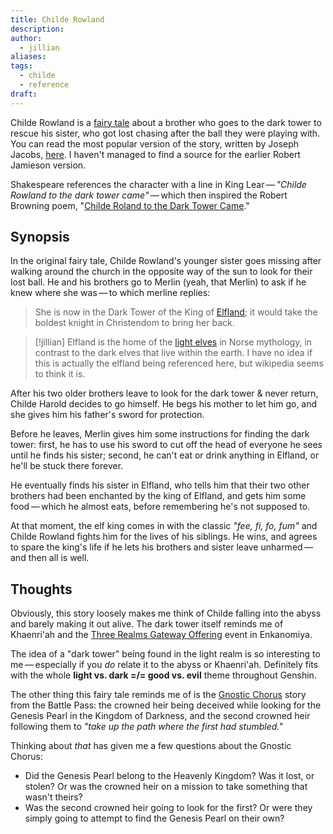 ```yaml
---
title: Childe Rowland
description: 
author:
  - jillian
aliases: 
tags:
  - childe
  - reference
draft:
---
```

Childe Rowland is a [fairy tale](https://en.wikipedia.org/wiki/Childe_Rowland?useskin=vector) about a brother who goes to the dark tower to rescue his sister, who got lost chasing after the ball they were playing with. You can read the most popular version of the story, written by Joseph Jacobs, [here](https://archive.org/details/englishfairytale1902jaco/page/122/mode/2up). I haven't managed to find a source for the earlier Robert Jamieson version.

Shakespeare references the character with a line in King Lear — *"Childe Rowland to the dark tower came"* — which then inspired the Robert Browning poem, "[Childe Roland to the Dark Tower Came](https://fivers.typepad.com/files/childe-roland-to-the-dark-tower-came.pdf)."

## Synopsis
In the original fairy tale, Childe Rowland's younger sister goes missing after walking around the church in the opposite way of the sun to look for their lost ball. He and his brothers go to Merlin (yeah, that Merlin) to ask if he knew where she was — to which merline replies:

> She is now in the Dark Tower of the King of [Elfland](https://en.wikipedia.org/w/index.php?title=%C3%81lfheimr&useskin=vector); it would take the boldest knight in Christendom to bring her back.


> [!jillian] 
> Elfland is the home of the [light elves](https://en.wikipedia.org/w/index.php?title=D%C3%B6kk%C3%A1lfar_and_Lj%C3%B3s%C3%A1lfar&useskin=vector) in Norse mythology, in contrast to the dark elves that live within the earth. I have no idea if this is actually the elfland being referenced here, but wikipedia seems to think it is.

After his two older brothers leave to look for the dark tower & never return, Childe Harold decides to go himself. He begs his mother to let him go, and she gives him his father's sword for protection.

Before he leaves, Merlin gives him some instructions for finding the dark tower: first, he has to use his sword to cut off the head of everyone he sees until he finds his sister; second, he can't eat or drink anything in Elfland, or he'll be stuck there forever.

He eventually finds his sister in Elfland, who tells him that their two other brothers had been enchanted by the king of Elfland, and gets him some food — which he almost eats, before remembering he's not supposed to.

At that moment, the elf king comes in with the classic *"fee, fi, fo, fum"* and Childe Rowland fights him for the lives of his siblings. He wins, and agrees to spare the king's life if he lets his brothers and sister leave unharmed — and then all is well.

## Thoughts
Obviously, this story loosely makes me think of Childe falling into the abyss and barely making it out alive. The dark tower itself reminds me of Khaenri'ah and the [Three Realms Gateway Offering](https://genshin-impact.fandom.com/wiki/Three_Realms_Gateway_Offering) event in Enkanomiya.

The idea of a "dark tower" being found in the light realm is so interesting to me — especially if you *do* relate it to the abyss or Khaenri'ah. Definitely fits with the whole **light vs. dark =/= good vs. evil** theme throughout Genshin.

The other thing this fairy tale reminds me of is the [Gnostic Chorus](https://www.youtube.com/watch?v=E0pkwZVL_GQ) story from the Battle Pass: the crowned heir being deceived while looking for the Genesis Pearl in the Kingdom of Darkness, and the second crowned heir following them to *"take up the path where the first had stumbled."*

Thinking about *that* has given me a few questions about the Gnostic Chorus:
- Did the Genesis Pearl belong to the Heavenly Kingdom? Was it lost, or stolen? Or was the crowned heir on a mission to take something that wasn't theirs?
- Was the second crowned heir going to look for the first? Or were they simply going to attempt to find the Genesis Pearl on their own?
